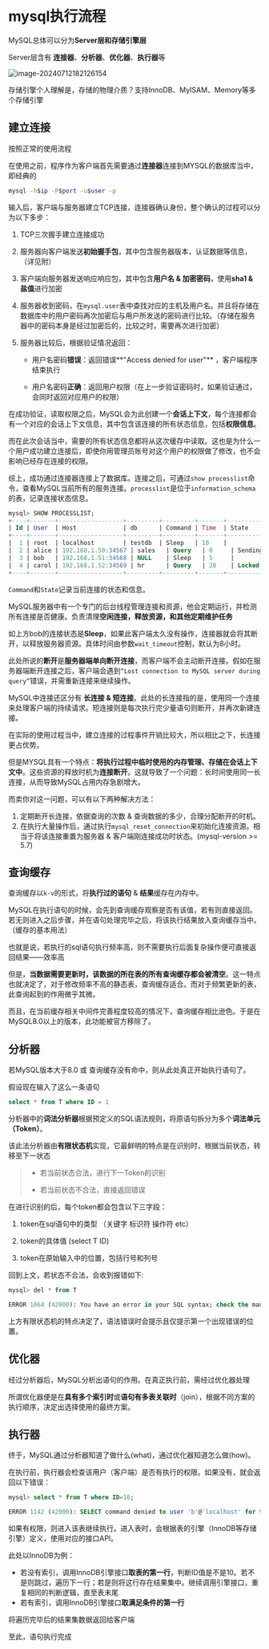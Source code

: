 # mysql执行流程

MySQL总体可以分为**Server层和存储引擎层**

Server层含有 **连接器**、**分析器**、**优化器**、**执行器**等

![image-20240712182126154](C:\Users\chenz\AppData\Roaming\Typora\typora-user-images\image-20240712182126154.png)

存储引擎个人理解是，存储的物理介质？支持InnoDB、MyISAM、Memory等多个存储引擎



## 建立连接

按照正常的使用流程

在使用之前，程序作为客户端首先需要通过**连接器**连接到MYSQL的数据库当中，即经典的

```bash
mysql -h$ip -P$port -u$user -p
```

输入后，客户端与服务器建立TCP连接，连接器确认身份，整个确认的过程可以分为以下多步：

1. TCP三次握手建立连接成功

2. 服务器向客户端发送**初始握手包**，其中包含服务器版本，认证数据等信息，（详见附）

3. 客户端向服务器发送响应响应包，其中包含**用户名 & 加密密码**，使用**sha1 & 盐值**进行加密

4. 服务器收到密码，在`mysql.user`表中查找对应的主机及用户名。并且将存储在数据库中的用户密码再次加密后与用户所发送的密码进行比较。（存储在服务器中的密码本身是经过加密后的，比较之时，需要再次进行加密）

5. 服务器比较后，根据验证情况返回：

   - 用户名密码**错误**：返回错误**"Access denied for user"** ，客户端程序结束执行

   - 用户名密码**正确**：返回用户权限（在上一步验证密码时，如果验证通过，会同时返回对应用户的权限）

在成功验证，读取权限之后，MySQL会为此创建一个**会话上下文**，每个连接都会有一个对应的会话上下文信息，其中包含该连接的所有状态信息，包括**权限信息**。

而在此次会话当中，需要的所有状态信息都将从这次缓存中读取。这也是为什么一个用户成功建立连接后，即使你用管理员账号对这个用户的权限做了修改，也不会影响已经存在连接的权限。

 

综上，成功通过连接器连接上了数据库。连接之后，可通过`show processlist`命令，查看MySQL当前所有的服务连接。`processlist`是位于`information_schema`的表，记录连接状态信息。

```sql
mysql> SHOW PROCESSLIST;
+----+-------+------------------+---------+---------+-------+-------------+-----------------------+
| Id | User  | Host             | db      | Command | Time  | State       | Info                  |
+----+-------+------------------+---------+---------+-------+-------------+-----------------------+
|  1 | root  | localhost        | testdb  | Sleep   | 10    |             | NULL                  |
|  2 | alice | 192.168.1.50:34567 | sales   | Query   | 0     | Sending data| SELECT * FROM orders  |
|  3 | bob   | 192.168.1.51:34568 | NULL    | Sleep   | 5     |             | NULL                  |
|  4 | carol | 192.168.1.52:34569 | hr      | Query   | 20    | Locked      | UPDATE employees SET salary = 5000 WHERE id = 1 |
+----+-------+------------------+---------+---------+-------+-------------+-----------------------+
```

`Command`和`State`记录当前连接的状态和信息。

MySQL服务器中有一个专门的后台线程管理连接和资源，他会定期运行，并检测所有连接是否健康。负责清理**空闲连接，释放资源，和其他定期维护任务**

如上方bob的连接状态是**Sleep**，如果此客户端太久没有操作，连接器就会将其断开，以释放服务器资源。具体时间由参数`wait_timeout`控制，默认为8小时。

此处所说的**断开**是**服务器端单向断开连接**，而客户端不会主动断开连接。假如在服务器端断开连接之后，客户端会遇到`“Lost connection to MySQL server during query”`错误，并需重新连接来继续操作。

MySQL中连接还区分有 **长连接 & 短连接**。此处的长连接指的是，使用同一个连接来处理客户端的持续请求。短连接则是每次执行完少量语句则断开，并再次新建连接。

在实际的使用过程当中，建立连接的过程事件开销比较大，所以相比之下，长连接更占优势。

但是MYSQL具有一个特点：**将执行过程中临时使用的内存管理、存储在会话上下文中**。这些资源的释放时机为**连接断开**。这就导致了一个问题：长时间使用同一长连接，从而导致MySQL占用内存急剧增大。

而卖你对这一问题，可以有以下两种解决方法：

1. 定期断开长连接，依据查询的次数 & 查询数据的多少，合理分配断开的时机。
2. 在执行大量操作后，通过执行`mysql_reset_connection`来初始化连接资源。相当于将该连接重置为服务器 & 客户端刚连接成功时状态。(mysql-version >= 5.7)



## 查询缓存

查询缓存以`k-v`的形式，将**执行过的语句** & **结果**缓存在内存中。

MySQL在执行语句的时候，会先到查询缓存观察是否有该值，若有则直接返回。若无则进入之后步骤，并在语句处理完毕之后，将该执行结果放入查询缓存当中。（缓存的基本用法）

也就是说，若执行的sql语句执行频率高，则不需要执行后面复杂操作便可直接返回结果——效率高

但是，**当数据需要更新时，该数据的所在表的所有查询缓存都会被清空**。这一特点也就决定了，对于修改频率不高的静态表，查询缓存适合。而对于频繁更新的表，此查询起到的作用微乎其微。

而且，在当前缓存相关中间件完善程度较高的情况下，查询缓存相比逊色。于是在MySQL8.0以上的版本，此功能被官方移除了。



## 分析器

若MySQL版本大于8.0 或 查询缓存没有命中，则从此处真正开始执行语句了。

假设现在输入了这么一条语句

```sql
select * from T where ID = 1
```

分析器中的**词法分析器**根据预定义的SQL语法规则，将原语句拆分为多个**词法单元（Token）**。

该此法分析器由**有限状态机**实现，它最鲜明的特点是在识别时，根据当前状态，转移至下一状态

> - 若当前状态合法，进行下一Token的识别
>
> - 若当前状态不合法，直接返回错误

在进行识别的后，每个token都会包含以下三字段：

1. token在sql语句中的类型 （关键字 标识符 操作符 etc）

2. token的具体值 (select T ID)
3. token在原始输入中的位置，包括行号和列号



回到上文，若状态不合法，会收到报错如下:

```sql
mysql> del * from T

ERROR 1064 (42000): You have an error in your SQL syntax; check the manual that corresponds to your MySQL server version for the right syntax to use near ‘del’ at line 1
```

上方有限状态机的特点决定了，语法错误时会提示且仅提示第一个出现错误的位置。



## 优化器

经过分析器后，MySQL分析出语句的作用。在真正执行前，需经过优化器处理

所谓优化器便是在**具有多个索引时**或**语句有多表关联时**（join），根据不同方案的执行顺序，决定出选择使用的最终方案。



## 执行器

终于，MySQL通过分析器知道了做什么(what)，通过优化器知道怎么做(how)。

在执行前，执行器会检查该用户（客户端）是否有执行的权限。如果没有，就会返回以下错误：

```sql
mysql> select * from T where ID=10;

ERROR 1142 (42000): SELECT command denied to user 'b'@'localhost' for table 'T'
```

如果有权限，则进入该表继续执行。进入表时，会根据表的引擎（InnoDB等存储引擎）定义，使用对应的接口API。

此处以InnoDB为例：

- 若没有索引，调用InnoDB引擎接口**取表的第一行**，判断ID值是不是10。若不是则跳过，遍历下一行；若是则将这行存在结果集中。继续调用引擎接口，重复相同的判断逻辑，直至表末尾
- 若有索引，调用InnoDB引擎接口**取满足条件的第一行**

将遍历完毕后的结果集数据返回给客户端



至此，语句执行完成